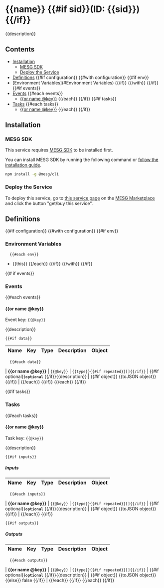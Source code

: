 # {{name}} {{#if sid}}(ID: {{sid}}){{/if}}

{{description}}

## Contents

- [Installation](#Installation)
  - [MESG SDK](#MESG-SDK)
  - [Deploy the Service](#Service)
- [Definitions](#Definitions)
{{#if configuration}}
  {{#with configuration}}
    {{#if env}}
- [Environment Variables](#Environment Variables)
    {{/if}}
  {{/with}}
{{/if}}
{{#if events}}
- [Events](#Events)
  {{#each events}}
  - [{{or name @key}}](#{{@key}})
  {{/each}}
{{/if}}
{{#if tasks}}
- [Tasks](#Tasks)
  {{#each tasks}}
  - [{{or name @key}}](#{{@key}})
  {{/each}}
{{/if}}

## Installation

### MESG SDK

This service requires [MESG SDK](https://github.com/mesg-foundation/engine) to be installed first.

You can install MESG SDK by running the following command or [follow the installation guide](https://docs.mesg.com/guide/start-here/installation.html).

```bash
npm install -g @mesg/cli
```

### Deploy the Service

To deploy this service, go to [this service page](https://marketplace.mesg.com/services/{{sid}}) on the [MESG Marketplace](https://marketplace.mesg.com) and click the button "get/buy this service".

## Definitions

{{#if configuration}}
  {{#with configuration}}
    {{#if env}}    
### Environment Variables
      {{#each env}}
- {{this}}
      {{/each}}
    {{/if}}
  {{/with}}
{{/if}}

{{# if events}}
### Events

  {{#each events}}
<h4 id="{{@key}}">{{or name @key}}</h4>

Event key: `{{@key}}`

{{description}}

    {{#if data}}
| **Name** | **Key** | **Type** | **Description** | **Object** |
| --- | --- | --- | --- | --- |
      {{#each data}}
| **{{or name @key}}** | `{{@key}}` | `{{type}}{{#if repeated}}[]{{/if}}` | {{#if optional}}**`optional`** {{/if}}{{description}} | {{#if object}} {{toJSON object}} {{/if}} |
      {{/each}}
    {{/if}}
  {{/each}}
{{/if}}

{{#if tasks}}
### Tasks

  {{#each tasks}}
<h4 id="{{@key}}">{{or name @key}}</h4>

Task key: `{{@key}}`

{{description}}

    {{#if inputs}}
##### Inputs

| **Name** | **Key** | **Type** | **Description** | **Object** |
| --- | --- | --- | --- | --- |
      {{#each inputs}}
| **{{or name @key}}** | `{{@key}}` | `{{type}}{{#if repeated}}[]{{/if}}` | {{#if optional}}**`optional`** {{/if}}{{description}} | {{#if object}} {{toJSON object}} {{/if}} |
      {{/each}}
    {{/if}}
  
    {{#if outputs}}
##### Outputs

| **Name** | **Key** | **Type** | **Description** | **Object** |
| --- | --- | --- | --- | --- |
      {{#each outputs}}
| **{{or name @key}}** | `{{@key}}` | `{{type}}{{#if repeated}}[]{{/if}}` | {{#if optional}}**`optional`** {{/if}}{{description}} | {{#if object}} {{toJSON object}} {{else}} false {{/if}} |
      {{/each}}
    {{/if}}
  {{/each}}
{{/if}}
